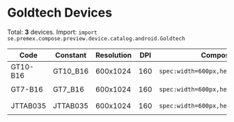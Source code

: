 # Goldtech Devices

Total: **3** devices. Import: `import se.premex.compose.preview.device.catalog.android.Goldtech`

| Code | Constant | Resolution | DPI | Compose Spec | Preview Usage |
|------|----------|------------|-----|-------------|---------------|
| GT10-B16 | GT10_B16 | 600x1024 | 160 | `spec:width=600px,height=1024px,dpi=160` | `@Preview(device = Goldtech.GT10_B16)` |
| GT7-B16 | GT7_B16 | 600x1024 | 160 | `spec:width=600px,height=1024px,dpi=160` | `@Preview(device = Goldtech.GT7_B16)` |
| JTTAB035 | JTTAB035 | 600x1024 | 160 | `spec:width=600px,height=1024px,dpi=160` | `@Preview(device = Goldtech.JTTAB035)` |

<!-- Generated automatically. Do not edit manually. -->

